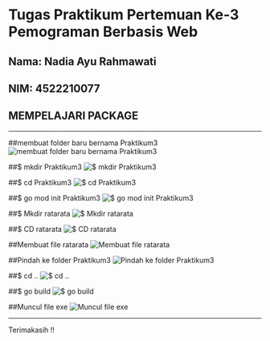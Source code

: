 # Tugas Praktikum Pertemuan Ke-3 Pemograman Berbasis Web

## Nama: Nadia Ayu Rahmawati
## NIM: 4522210077
## MEMPELAJARI PACKAGE

---

##membuat folder baru bernama Praktikum3
![membuat folder baru bernama Praktikum3](PBW3.1-FILEPRAK3.png)

##$ mkdir Praktikum3
![$ mkdir Praktikum3](PBW3.1-MKDIRPRAK3.png)

##$ cd Praktikum3
![$ cd Praktikum3](PBW3.1-CDPRAK3.png)

##$ go mod init Praktikum3
![$ go mod init Praktikum3](PBW3.1-GOMOD.png)

##$ Mkdir ratarata
![$ Mkdir ratarata](PBW3.1-MKDIRrATA.png)

##$ CD ratarata
![$ CD ratarata](PBW3.1-CDrATA.png)

##Membuat file ratarata
![Membuat file ratarata]( PBW3.1-FILERATA.png)

##Pindah ke folder Praktikum3
![Pindah ke folder Praktikum3](PBW3.1-RATARATA.png)

##$ cd ..
![$ cd ..](PBW3.1-CD.png)

##$ go build
![$ go build](PBW3.1-BUILD.png)

##Muncul file exe
![Muncul file exe](PBW3.1-EXE.png)

---

Terimakasih !!
